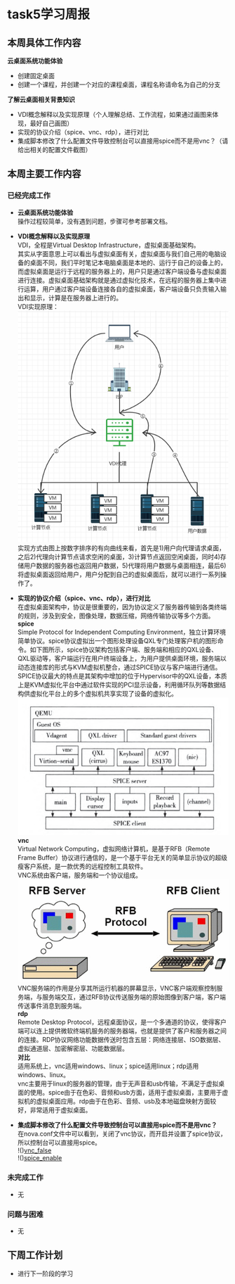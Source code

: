 # task5学习周报

## 本周具体工作内容  

**云桌面系统功能体验**  
- 创建固定桌面
- 创建一个课程，并创建一个对应的课程桌面，课程名称请命名为自己的分支 

**了解云桌面相关背景知识**  
- VDI概念解释以及实现原理（个人理解总结、工作流程，如果通过画图来体现，最好自己画图）
- 实现的协议介绍（spice、vnc、rdp），进行对比
- 集成脚本修改了什么配置文件导致控制台可以直接用spice而不是用vnc？（请给出相关的配置文件截图）


## 本周主要工作内容
### 已经完成工作
- **云桌面系统功能体验**  
操作过程较简单，没有遇到问题，步骤可参考部署文档。

- **VDI概念解释以及实现原理**  
VDI，全程是Virtual Desktop Infrastructure，虚拟桌面基础架构。  
其实从字面意思上可以看出与虚拟桌面有关，虚拟桌面与我们自己用的电脑设备的桌面不同，我们平时笔记本电脑桌面是本地的、运行于自己的设备上的，而虚拟桌面是运行于远程的服务器上的，用户只是通过客户端设备与虚拟桌面进行连接。虚拟桌面基础架构就是通过虚拟化技术，在远程的服务器上集中进行运算，用户通过客户端设备连接各自的虚拟桌面，客户端设备只负责输入输出和显示，计算是在服务器上进行的。  
VDI实现原理：  
![原理](https://github.com/CourseCloudDesktop/cloudDesktop/blob/wcl-develop/task5/images/ll_images/捕获.PNG)   
实现方式由图上按数字排序的有向曲线来看，首先是1)用户向代理请求桌面，之后2)代理向计算节点请求空闲的桌面，3)计算节点返回空闲桌面，同时4)存储用户数据的服务器也返回用户数据，5)代理将用户数据与桌面相连，最后6)将虚拟桌面返回给用户，用户分配到自己的虚拟桌面后，就可以进行一系列操作了。

- **实现的协议介绍（spice、vnc、rdp），进行对比**  
在虚拟桌面架构中，协议是很重要的，因为协议定义了服务器传输到各类终端的规则，涉及到安全，图像处理，数据压缩，网络传输协议等多个方面。  
**spice**  
Simple Protocol for Independent Computing Environment，独立计算环境简单协议。spice协议虚拟出一个图形处理设备QXL专门处理客户机的图形命令。如下图所示，spice协议架构包括客户端、服务端和相应的QXL设备、QXL驱动等，客户端运行在用户终端设备上，为用户提供桌面环境，服务端以动态连接库的形式与KVM虚拟机整合，通过SPICE协议与客户端进行通信。SPICE协议最大的特点是其架构中增加的位于Hypervisor中的QXL设备，本质上是KVM虚拟化平台中通过软件实现的PCI显示设备，利用循环队列等数据结构供虚拟化平台上的多个虚拟机共享实现了设备的虚拟化。  
![spice](https://github.com/CourseCloudDesktop/cloudDesktop/blob/wcl-develop/task5/images/ll_images/spice.PNG)  
**vnc**  
Virtual Network Computing，虚拟网络计算机，是基于RFB（Remote Frame Buffer）协议进行通信的，是一个基于平台无关的简单显示协议的超级瘦客户系统，是一款优秀的远程控制工具软件。  
VNC系统由客户端，服务端和一个协议组成。  
![vnc](https://github.com/CourseCloudDesktop/cloudDesktop/blob/wcl-develop/task5/images/ll_images/vnc.PNG)  
VNC服务端的作用是分享其所运行机器的屏幕显示，VNC客户端观察控制服务端，与服务端交互，通过RFB协议传送服务端的原始图像到客户端，客户端传送事件消息到服务端。  
**rdp**  
Remote Desktop Protocol，远程桌面协议，是一个多通道的协议，使得客户端可以连上提供微软终端机服务的服务器端，也就是提供了客户和服务器之间的连接。RDP协议网络功能数据传送时包含五层：网络连接层、ISO数据层、虚拟通道层、加密解密层、功能数据层。  
**对比**  
适用系统上，vnc适用windows、linux；spice适用linux；rdp适用windows、linux。  
vnc主要用于linux的服务器的管理，由于无声音和usb传输，不满足于虚拟桌面的使用。spice由于在色彩、音频和usb方面，适用于虚拟桌面，主要用于虚拟机的虚拟桌面应用。rdp由于在色彩、音频、usb及本地磁盘映射方面较好，非常适用于虚拟桌面。

- **集成脚本修改了什么配置文件导致控制台可以直接用spice而不是用vnc？**  
在nova.conf文件中可以看到，关闭了vnc协议，而开启并设置了spice协议，所以控制台可以直接用spice。  
!()[vnc_false]()  
!()[spice_enable]()

### 未完成工作
- 无
### 问题与困难
- 无


## 下周工作计划
- 进行下一阶段的学习
